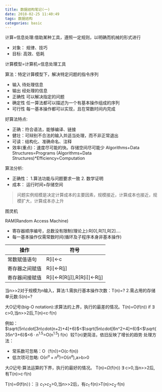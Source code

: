 ```yaml
---
title: 数据结构笔记(一)
date: 2018-02-25 11:40:49
tags: 数据结构
categories: basic
---
```

计算=信息处理:借助某种工具，遵照一定规则，以明确而机械的形式进行
   - 对象： 规律、技巧
   - 目标: 高效、低耗
   
计算模型=计算机=信息处理工具

算法：特定计算模型下，解决特定问题的指令序列
   - 输入 待处理信息
   - 输出 经处理的信息
   - 正确性 可以解决指定的问题
   - 确定性 任一算法都可以描述为一个有基本操作组成的序列
   - 可行性 每一基本操作都可以实现，且在常数时间内完成
<!--more-->
好算法特点:
   - 正确：符合语法，能够编译、链接
   - 健壮：可辩别不合法的输入并适当处理，而不非正常退出
   - 可读：结构化、准确命名、注释
   - 效率(重点)：速度尽可能的快。存储空间尽可能少
         Algorithms+Data Structures=Programs
         (Algorithms+Data Structures)*Efficiency=Computation
 
 算法分析:
   - 正确性： 1.算法功能与问题要求一致 2. 数学证明
   - 成本： 运行时间+存储空间
>问题实例规模是决定计算成本的主要因素，规模接近，计算成本也接近，规模扩大，计算成本亦上升

图灵机

RAM(Random Access Machine)
- 寄存器顺序编号，总数没有限制(理论上):R[0],R[1],R[2]....
- 每一基本操作仅需常数时间(循环及子程序本身非基本操作)

操作|符号
--|--
常数赋值语句|R[i]<-c
寄存器之间赋值|R[i]<-R[j]
寄存器间接赋值|R[i]<-R[R[j]],R[R[i]]<-R[j]

当n>>2对于规模为n输入，算法:1.需执行基本操作次数：T(n)=? 2.需占用的存储单元数:S(n)=?
    
 大O记号(big-O notation):求算法的上界，执行的最差的情况。T(n)=O(f(n)) if $\exists$ c>0,当n>>2后,T(n)<c$\cdot$f(n) 
 
例如： $\sqrt{5n\cdot[3n\cdot(n+2)+4]+6}$<$\sqrt{5n\cdot[6n^2+4]+6}$<$\sqrt{35n^3+6}$<$6\cdotp n^{1.5}$=O(n$^{1.5}$)
f(n）较T(n)更简洁，依旧反映了增长的趋势
处理方法：
  - 常系数可忽略：O（f(n))=O(c$\cdot$f(n))
  - 低次项可忽略: O$(n^a+n^b)$=O$(n^a)$,a>b>0
  
大$\Omega$记号:算法运算的下界，执行的最好的情况。 T(n)=$\Omega$(f(n)) $\exists$ c>0,当n>>2后,有T(n)>c$\cdot$f(n)

T(n)=$\Theta$(f(n）)：$\exists$ $c_{1}$>$c_{2}$>0,当n>>2后，有$c_{1}\cdot$f(n)>T(n)>$c_{2}\cdot$f(n)